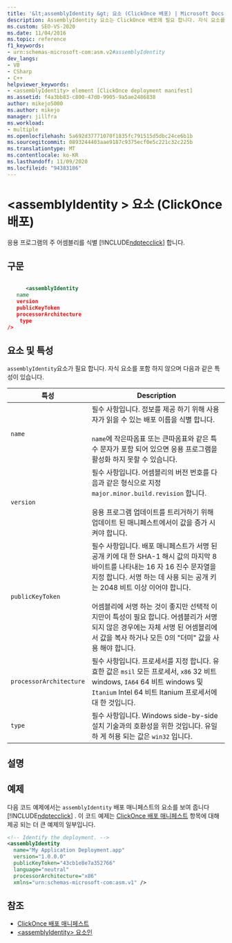 ```yaml
---
title: '&lt;assemblyIdentity &gt; 요소 (ClickOnce 배포) | Microsoft Docs'
description: AssemblyIdentity 요소는 ClickOnce 배포에 필요 합니다. 자식 요소를 포함 하지 않으며이 문서에서 설명 하는 특성을 포함 합니다.
ms.custom: SEO-VS-2020
ms.date: 11/04/2016
ms.topic: reference
f1_keywords:
- urn:schemas-microsoft-com:asm.v2#assemblyIdentity
dev_langs:
- VB
- CSharp
- C++
helpviewer_keywords:
- <assemblyIdentity> element [ClickOnce deployment manifest]
ms.assetid: f4a3bb83-c800-47d0-9905-9a5ae2486838
author: mikejo5000
ms.author: mikejo
manager: jillfra
ms.workload:
- multiple
ms.openlocfilehash: 5a692d37771070f1835fc791515d5dbc24ce6b1b
ms.sourcegitcommit: 0893244403aae9187c9375ecf0e5c221c32c225b
ms.translationtype: MT
ms.contentlocale: ko-KR
ms.lasthandoff: 11/09/2020
ms.locfileid: "94383186"
---
```

# <a name="ltassemblyidentitygt-element-clickonce-deployment"></a>&lt;assemblyIdentity &gt; 요소 (ClickOnce 배포)
응용 프로그램의 주 어셈블리를 식별 [!INCLUDE[ndptecclick](../deployment/includes/ndptecclick_md.md)] 합니다.

## <a name="syntax"></a>구문

```xml

      <assemblyIdentity  
   name 
   version
   publicKeyToken
   processorArchitecture
    type
/>
```

## <a name="elements-and-attributes"></a>요소 및 특성
 `assemblyIdentity`요소가 필요 합니다. 자식 요소를 포함 하지 않으며 다음과 같은 특성이 있습니다.

|특성|Description|
|---------------|-----------------|
|`name`|필수 사항입니다. 정보를 제공 하기 위해 사용자가 읽을 수 있는 배포 이름을 식별 합니다.<br /><br /> `name`에 작은따옴표 또는 큰따옴표와 같은 특수 문자가 포함 되어 있으면 응용 프로그램을 활성화 하지 못할 수 있습니다.|
|`version`|필수 사항입니다. 어셈블리의 버전 번호를 다음과 같은 형식으로 지정 `major.minor.build.revision` 합니다.<br /><br /> 응용 프로그램 업데이트를 트리거하기 위해 업데이트 된 매니페스트에서이 값을 증가 시켜야 합니다.|
|`publicKeyToken`|필수 사항입니다. 배포 매니페스트가 서명 된 공개 키에 대 한 SHA-1 해시 값의 마지막 8 바이트를 나타내는 16 자 16 진수 문자열을 지정 합니다. 서명 하는 데 사용 되는 공개 키는 2048 비트 이상 이어야 합니다.<br /><br /> 어셈블리에 서명 하는 것이 좋지만 선택적 이지만이 특성이 필요 합니다. 어셈블리가 서명 되지 않은 경우에는 자체 서명 된 어셈블리에서 값을 복사 하거나 모든 0의 "더미" 값을 사용 해야 합니다.|
|`processorArchitecture`|필수 사항입니다. 프로세서를 지정 합니다. 유효한 값은 `msil` 모든 프로세서, `x86` 32 비트 windows, `IA64` 64 비트 windows 및 `Itanium` Intel 64 비트 Itanium 프로세서에 대 한 것입니다.|
|`type`|필수 사항입니다. Windows side-by-side 설치 기술과의 호환성을 위한 것입니다. 유일 하 게 허용 되는 값은 `win32` 입니다.|

## <a name="remarks"></a>설명

## <a name="example"></a>예제
 다음 코드 예제에서는 `assemblyIdentity` 배포 매니페스트의 요소를 보여 줍니다 [!INCLUDE[ndptecclick](../deployment/includes/ndptecclick_md.md)] . 이 코드 예제는 [ClickOnce 배포 매니페스트](../deployment/clickonce-deployment-manifest.md) 항목에 대해 제공 되는 더 큰 예제의 일부입니다.

```xml
<!-- Identify the deployment. -->
<assemblyIdentity
  name="My Application Deployment.app"
  version="1.0.0.0"
  publicKeyToken="43cb1e8e7a352766"
  language="neutral"
  processorArchitecture="x86"
  xmlns="urn:schemas-microsoft-com:asm.v1" />
```

## <a name="see-also"></a>참조
- [ClickOnce 배포 매니페스트](../deployment/clickonce-deployment-manifest.md)
- [\<assemblyIdentity> 요소인](../deployment/assemblyidentity-element-clickonce-application.md)
